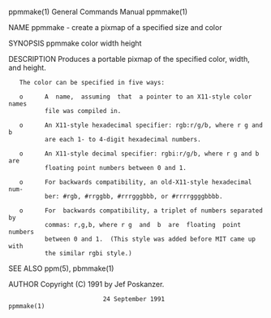 ppmmake(1)                 General Commands Manual                 ppmmake(1)

NAME
       ppmmake - create a pixmap of a specified size and color

SYNOPSIS
       ppmmake color width height

DESCRIPTION
       Produces a portable pixmap of the specified color, width, and height.

       The color can be specified in five ways:

       o      A  name,  assuming  that  a pointer to an X11-style color names
              file was compiled in.

       o      An X11-style hexadecimal specifier: rgb:r/g/b, where r g and  b
              are each 1- to 4-digit hexadecimal numbers.

       o      An X11-style decimal specifier: rgbi:r/g/b, where r g and b are
              floating point numbers between 0 and 1.

       o      For backwards compatibility, an old-X11-style hexadecimal  num‐
              ber: #rgb, #rrggbb, #rrrgggbbb, or #rrrrggggbbbb.

       o      For  backwards compatibility, a triplet of numbers separated by
              commas: r,g,b, where r g  and  b  are  floating  point  numbers
              between 0 and 1.  (This style was added before MIT came up with
              the similar rgbi style.)

SEE ALSO
       ppm(5), pbmmake(1)

AUTHOR
       Copyright (C) 1991 by Jef Poskanzer.

                              24 September 1991                    ppmmake(1)
